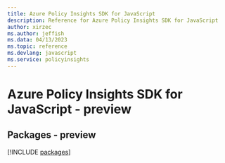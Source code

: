 ```yaml
---
title: Azure Policy Insights SDK for JavaScript
description: Reference for Azure Policy Insights SDK for JavaScript
author: xirzec
ms.author: jeffish
ms.data: 04/13/2023
ms.topic: reference
ms.devlang: javascript
ms.service: policyinsights
---
```

# Azure Policy Insights SDK for JavaScript - preview
## Packages - preview
[!INCLUDE [packages](policy-insights-index.md)]